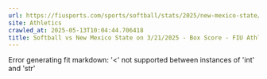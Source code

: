 ```yaml
---
url: https://fiusports.com/sports/softball/stats/2025/new-mexico-state/boxscore/12810
site: Athletics
crawled_at: 2025-05-13T10:04:44.706418
title: Softball vs New Mexico State on 3/21/2025 - Box Score - FIU Athletics
---
```


Error generating fit markdown: '<' not supported between instances of 'int' and 'str'